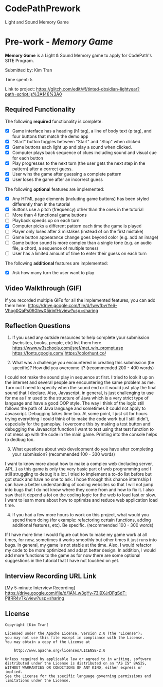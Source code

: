 # CodePathPrework
Light and Sound Memory Game

# Pre-work - *Memory Game*

**Memory Game** is a Light & Sound Memory game to apply for CodePath's SITE Program. 

Submitted by: Kim Tran

Time spent: 5

Link to project: https://glitch.com/edit/#!/tinted-obsidian-lightyear?path=script.js%3A148%3A0

## Required Functionality

The following **required** functionality is complete:

* [X] Game interface has a heading (h1 tag), a line of body text (p tag), and four buttons that match the demo app
* [X] "Start" button toggles between "Start" and "Stop" when clicked. 
* [X] Game buttons each light up and play a sound when clicked. 
* [X] Computer plays back sequence of clues including sound and visual cue for each button
* [X] Play progresses to the next turn (the user gets the next step in the pattern) after a correct guess. 
* [X] User wins the game after guessing a complete pattern
* [X] User loses the game after an incorrect guess

The following **optional** features are implemented:

* [X] Any HTML page elements (including game buttons) has been styled differently than in the tutorial
* [X] Buttons use a pitch (frequency) other than the ones in the tutorial
* [ ] More than 4 functional game buttons
* [ ] Playback speeds up on each turn
* [X] Computer picks a different pattern each time the game is played
* [ ] Player only loses after 3 mistakes (instead of on the first mistake)
* [ ] Game button appearance change goes beyond color (e.g. add an image)
* [ ] Game button sound is more complex than a single tone (e.g. an audio file, a chord, a sequence of multiple tones)
* [ ] User has a limited amount of time to enter their guess on each turn

The following **additional** features are implemented:

- [X] Ask how many turn the user want to play

## Video Walkthrough (GIF)

If you recorded multiple GIFs for all the implemented features, you can add them here:
https://drive.google.com/file/d/1wwfbyrYe6-Vhog0QaPs09GhwX5jrinfH/view?usp=sharing


## Reflection Questions
1. If you used any outside resources to help complete your submission (websites, books, people, etc) list them here. 
https://www.w3schools.com/jsref/met_win_prompt.asp
https://fonts.google.com/
https://colorhunt.co/

2. What was a challenge you encountered in creating this submission (be specific)? How did you overcome it? (recommended 200 - 400 words) 

I could not make the sound play in sequence at first. I tried to look it up on the internet and several people are encountering the same problem as me. Turn out I need to specify when the sound end or it would just play the final sound that I declare. 
Also, Javascript, in general, is just challenging to use for me as I'm used to the structure of Java which is a very strict type of language and have a good OOP style.  The way I think of the logic still follows the path of Java language and sometimes it could not apply to Javascript. 
Debugging takes time too. At some point, I just sit for hours trying everything I could think of to make the code work but I still didn't, especially for the gameplay. I overcome this by making a test button and debugging the Javascript function I want to test using that test function to not mess up with the code in the main game. Printing into the console helps to dedbug too. 

3. What questions about web development do you have after completing your submission? (recommended 100 - 300 words) 

I want to know more about how to make a complex web (including server, API...) as this game is only the very basic part of web programming and I still struggling to debug it a lot. I tried to implement a to-do list before but got stuck and have no one to ask. I hope through this chance internship I can have a better understanding of coding websites so that I will not jump into bugs that I do not know where they come from and how to fix it.  I also saw that it depend a lot on the coding logic for the web to load fast or slow. I want to learn more about how to optimize and reduce web application load time.

4. If you had a few more hours to work on this project, what would you spend them doing (for example: refactoring certain functions, adding additional features, etc). Be specific. (recommended 100 - 300 words) 

If I have more time I would figure out how to make my game work at all times, for now, sometimes it works smoothly but other times it just runs into bugs. In general, my game is not stable at the time. Also, I would refactor my code to be more optimized and adapt better design. In addition, I would add more functions to the game as for now there are some optional suggestions in the tutorial that I have not touched on yet. 



## Interview Recording URL Link

[My 5-minute Interview Recording]
https://drive.google.com/file/d/1AN_w3gYy-73I9XJrDFgSdT-PjfRR4vTk/view?usp=sharing


## License

    Copyright [Kim Tran]

    Licensed under the Apache License, Version 2.0 (the "License");
    you may not use this file except in compliance with the License.
    You may obtain a copy of the License at

        http://www.apache.org/licenses/LICENSE-2.0

    Unless required by applicable law or agreed to in writing, software
    distributed under the License is distributed on an "AS IS" BASIS,
    WITHOUT WARRANTIES OR CONDITIONS OF ANY KIND, either express or implied.
    See the License for the specific language governing permissions and
    limitations under the License.
